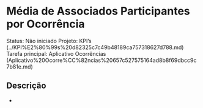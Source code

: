 # Média de Associados Participantes por Ocorrência

Status: Não iniciado
Projeto: KPI’s (../KPI%E2%80%99s%20d82325c7c49b48189ca757318627d788.md)
Tarefa principal: Aplicativo Ocorrências (Aplicativo%20Ocorre%CC%82ncias%20657c527575164ad8b8f69dbcc9c7b81e.md)

## Descrição

-